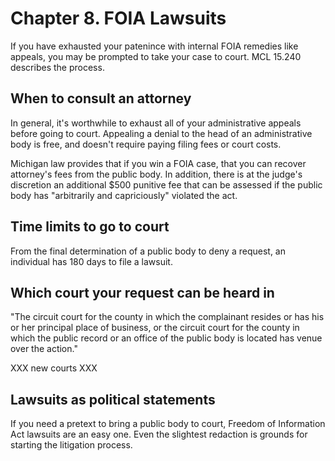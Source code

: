 # Chapter 8. FOIA Lawsuits

If you have exhausted your patenince with internal FOIA remedies like
appeals, you may be prompted to take your case to court. MCL 15.240
describes the process.

## When to consult an attorney

In general, it's worthwhile to exhaust all of your administrative
appeals before going to court. Appealing a denial to the head of
an administrative body is free, and doesn't require paying filing
fees or court costs.

Michigan law provides that if you win a FOIA case, that you can
recover attorney's fees from the public body. In addition, there
is at the judge's discretion an additional $500 punitive fee that
can be assessed if the public body has "arbitrarily and capriciously"
violated the act. 

## Time limits to go to court

From the final determination of a public body to deny a request,
an individual has 180 days to file a lawsuit.

## Which court your request can be heard in

"The circuit court for the county in which the complainant resides
or has his or her principal place of business, or the circuit court
for the county in which the public record or an office of the public
body is located has venue over the action."

XXX new courts XXX

## Lawsuits as political statements

If you need a pretext to bring a public body to court, Freedom of
Information Act lawsuits are an easy one. Even the slightest redaction
is grounds for starting the litigation process.



